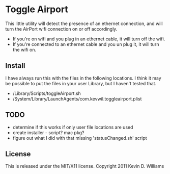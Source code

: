 Toggle Airport
==============

This little utility will detect the presence of an ethernet connection, and
will turn the AirPort wifi connection on or off accordingly.

* If you're on wifi and you plug in an ethernet cable, it will turn off the wifi.
* If you're connected to an ethernet cable and you un plug it, it will turn the wifi on.

Install
-------

I have always run this with the files in the following locations.
I think it may be possible to put the files in your user Library,
but I haven't tested that.

* /Library/Scripts/toggleAirport.sh
* /System/Library/LaunchAgents/com.kevwil.toggleairport.plist

TODO
----

* determine if this works if only user file locations are used
* create installer - script? mac pkg?
* figure out what I did with that missing 'statusChanged.sh' script

License
-------

This is released under the MIT/X11 license. Copyright 2011 Kevin D. Williams

